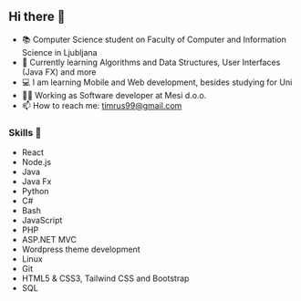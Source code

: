 ## Hi there 👋
- 📚 Computer Science student on Faculty of Computer and Information Science in Ljubljana
- 🌱 Currently learning Algorithms and Data Structures, User Interfaces (Java FX) and more
- 💻 I am learning Mobile and Web development, besides studying for Uni
- 👷‍♂️ Working as Software developer at Mesi d.o.o.
- 📫 How to reach me: timrus99@gmail.com

### Skills 🚀
- React
- Node.js
- Java
- Java Fx
- Python
- C#
- Bash
- JavaScript
- PHP
- ASP.NET MVC
- Wordpress theme development
- Linux
- Git
- HTML5 & CSS3, Tailwind CSS and Bootstrap
- SQL



<!--
**tGitm/tGitm** is a ✨ _special_ ✨ repository because its `README.md` (this file) appears on your GitHub profile.

Here are some ideas to get you started:

- 🔭 I’m currently working on ...
- 🌱 I’m currently learning ...
- 👯 I’m looking to collaborate on ...
- 🤔 I’m looking for help with ...
- 💬 Ask me about ...
- 📫 How to reach me: ...
- 😄 Pronouns: ...
- ⚡ Fun fact: ...
-->
